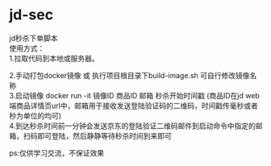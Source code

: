 # jd-sec
jd秒杀下单脚本  
使用方式：  
1.拉取代码到本地或服务器。

2.手动打包docker镜像 或 执行项目根目录下build-image.sh 可自行修改镜像名称  
3.启动镜像  docker run -it 镜像ID 商品ID 邮箱 秒杀开始时间戳 (商品ID在jd web端商品详情页url中，邮箱用于接收发送登陆验证码的二维码，时间戳传毫秒或者秒为单位的均可)  
4.到达秒杀时间前一分钟会发送京东的登陆验证二维码邮件到启动命令中指定的邮箱，扫码即可登陆，然后静静等待秒杀时间到来即可  

ps:仅供学习交流，不保证效果  
